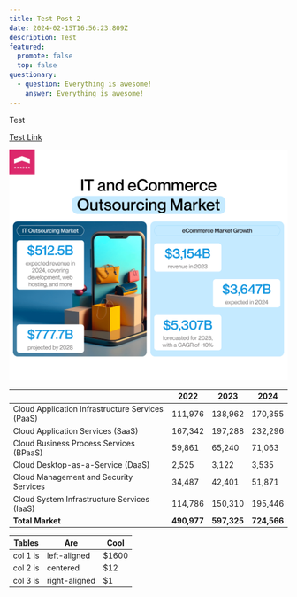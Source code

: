 ```yaml
---
title: Test Post 2
date: 2024-02-15T16:56:23.809Z
description: Test
featured:
  promote: false
  top: false
questionary:
  - question: Everything is awesome!
    answer: Everything is awesome!
---
```

Test 

<a href="#">Test Link</a>

![](it_and_ecommerce_outsourcing_market.png)

<table>
    <thead>
        <tr>
            <th></th>
            <th>2022</th>
            <th>2023</th>
            <th>2024</th>
        </tr>
    </thead>
    <tbody>
        <tr>
            <td>Cloud Application Infrastructure Services (PaaS)</td>
            <td>111,976</td>
            <td>138,962</td>
            <td>170,355</td>
        </tr>
        <tr>
            <td>Cloud Application Services (SaaS)</td>
            <td>167,342</td>
            <td>197,288</td>
            <td>232,296</td>
        </tr>
        <tr>
            <td>Cloud Business Process Services (BPaaS)</td>
            <td>59,861</td>
            <td>65,240</td>
            <td>71,063</td>
        </tr>
        <tr>
            <td>Cloud Desktop-as-a-Service (DaaS)</td>
            <td>2,525</td>
            <td>3,122</td>
            <td>3,535</td>
        </tr>
        <tr>
            <td>Cloud Management and Security Services</td>
            <td>34,487</td>
            <td>42,401</td>
            <td>51,871</td>
        </tr>
        <tr>
            <td>Cloud System Infrastructure Services (IaaS)</td>
            <td>114,786</td>
            <td>150,310</td>
            <td>195,446</td>
        </tr>
        <tr>
            <td><b>Total Market</b></td>
            <td><b>490,977</b></td>
            <td><b>597,325</b></td>
            <td><b>724,566</b></td>
        </tr>
    </tbody>
</table>

| Tables   | Are           | Cool  |
| -------- | ------------- | ----- |
| col 1 is | left-aligned  | $1600 |
| col 2 is | centered      | $12   |
| col 3 is | right-aligned | $1    |
